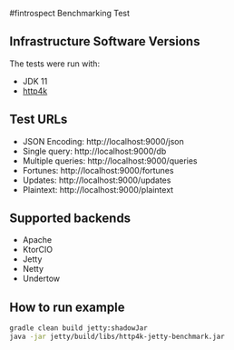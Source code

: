 #fintrospect Benchmarking Test

## Infrastructure Software Versions
The tests were run with:

* JDK 11
* [http4k](https://http4k.org)

## Test URLs

- JSON Encoding: http://localhost:9000/json
- Single query: http://localhost:9000/db
- Multiple queries: http://localhost:9000/queries
- Fortunes: http://localhost:9000/fortunes
- Updates: http://localhost:9000/updates
- Plaintext: http://localhost:9000/plaintext


## Supported backends
- Apache
- KtorCIO
- Jetty
- Netty
- Undertow

## How to run example
```bash
gradle clean build jetty:shadowJar
java -jar jetty/build/libs/http4k-jetty-benchmark.jar
```
